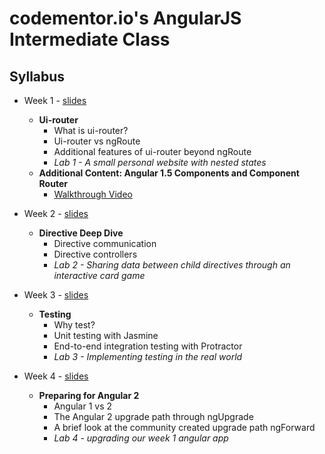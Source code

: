 # codementor.io's AngularJS Intermediate Class

Syllabus
---------

* Week 1 - [slides](https://docs.google.com/presentation/d/1tml35pu1ukjNWh6FAmHVICoYxgCQ073Gowm-tCt-Sh0/edit?usp=sharing)
  * **Ui-router**
    * What is ui-router?
    * Ui-router vs ngRoute
    * Additional features of ui-router beyond ngRoute
    * *Lab 1 - A small personal website with nested states*
  * **Additional Content: Angular 1.5 Components and Component Router**
    * [Walkthrough Video](https://vimeo.com/167970496)

* Week 2 - [slides](https://docs.google.com/presentation/d/1O1vcEMN-NMjG-EhztExlmaGNA9CwRBbEI8HcVCboxCY/edit?usp=sharing)
  * **Directive Deep Dive**
    * Directive communication
    * Directive controllers
    * *Lab 2 - Sharing data between child directives through an interactive card game*

* Week 3 - [slides](https://docs.google.com/presentation/d/1WD-CXXTqqolsSki-tpqquhqk49yQrZJ6WZo4sX3xkFs/edit?usp=sharing)
  * **Testing**
    * Why test?
    * Unit testing with Jasmine
    * End-to-end integration testing with Protractor
    * *Lab 3 - Implementing testing in the real world*

* Week 4 - [slides](https://docs.google.com/presentation/d/1AK4e3QV9gWC129UG4AK9IBeWQcYpEpU3f58fsUeVepI/edit?usp=sharing)
  * **Preparing for Angular 2**
    * Angular 1 vs 2
    * The Angular 2 upgrade path through ngUpgrade
    * A brief look at the community created upgrade path ngForward
    * *Lab 4 - upgrading our week 1 angular app*
